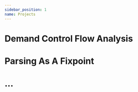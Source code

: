 ```yaml
---
sidebar_position: 1
name: Projects
---
```


# Demand Control Flow Analysis

# Parsing As A Fixpoint

# ...